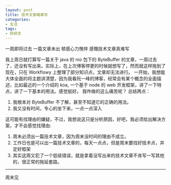 ```yaml
---
layout: post
title: 技术文章略难写
categories:
- 生活
tags:
- 碎碎念
---
```


一周即将过去
一篇文章未出
顿感心力憔悴
感慨技术文章真难写

我上周日就打算写一篇关于 java 的 nio 包下的 ByteBuffer 的文章，一周过去了，还没有写出来。实际上，在上次博客停更的时候就想写了，然而就这样拖到了现在，只在 Workflowy 上整理了部分知识点，文章却无法进行。
一开始，我想能大体全面的将主题讲清楚，因为我看阮一峰的博客，经常会有某个概念的全面描述，比如最近的一个介绍的 koa, 一个基于 node 的 web 开发框架，讲了一下特点，讲了一下基本的用法。感觉挺好。
我咋做的这么痛苦呢？
总结两点：

1. 我根本对 ByteBuffer 不了解，甚至不知道它的正确的用法。
2. 我又没有时间，专心的坐下来，一点一点深入

这可能有找理由的嫌疑，不过，我想说这只是分析原因，好吧，我必须给出解决方案，才不会感觉找理由:

1. 周末必须出一篇技术文章，因为周末没时间的理由不成立。
2. 工作日也是可以出一篇技术文章的，每天一点点，但是周末要找好技术点，并定好框架
3. 其实这周又犯了一个低级错误，就是拿着没写出来的技术文章不肯写一写其他的，很正常的拖延套路。


---
周末见